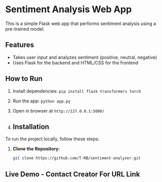 # Sentiment Analysis Web App

This is a simple Flask web app that performs sentiment analysis using a pre-trained model.

## Features
- Takes user input and analyzes sentiment (positive, neutral, negative)
- Uses Flask for the backend and HTML/CSS for the frontend

## How to Run
1. Install dependencies: `pip install flask transformers torch`
2. Run the app: `python app.py`
3. Open in browser at `http://127.0.0.1:5000/`

4. ## Installation

To run the project locally, follow these steps:

1. **Clone the Repository**:
   ```bash
   git clone https://github.com/T-RB/sentiment-analyzer.git

## Live Demo - Contact Creator For URL Link
